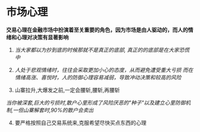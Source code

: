 # 市场心理

**交易心理在金融市场中扮演着至关重要的角色，因为市场是由人驱动的，而人的情绪和心理对决策有显著影响**

1. _当大家都以为抄到底的时候那就不是真正的底部, 真正的的底部是在大家恐慌中_

2. _人处于悲观情绪时，往往会采取更加小心的态度，从而避免遭受重大亏损_
   _而在情绪高涨、喜悦时，人的防御心理容易减弱，导致冲动决策和较高的风险_

3. 山寨拉升,大爆发之前,一定会腰斩,腰斩,再腰斩

_当你被深套,巨大的亏损时,散户心里形成了风险厌恶的"种子"以及建立心里防御机制,一但山寨解套时,90%的散户会卖出_

4. 要严格按照自己交易系统来,克服希望尽快买点东西的心理
